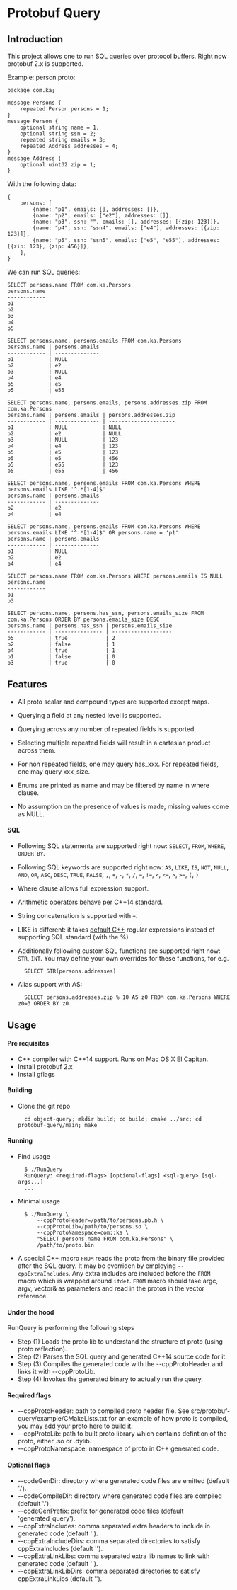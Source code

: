 # Protobuf Query

## Introduction

This project allows one to run SQL queries over protocol buffers. Right now protobuf 2.x is supported.

Example: person.proto:

    package com.ka;
    
    message Persons {
        repeated Person persons = 1;
    }
    message Person {
        optional string name = 1;
        optional string ssn = 2;
        repeated string emails = 3;
        repeated Address addresses = 4;
    }
    message Address {
        optional uint32 zip = 1;
    }

With the following data:

    {
        persons: [
            {name: "p1", emails: [], addresses: []},
            {name: "p2", emails: ["e2"], addresses: []},
            {name: "p3", ssn: "", emails: [], addresses: [{zip: 123}]},
            {name: "p4", ssn: "ssn4", emails: ["e4"], addresses: [{zip: 123}]},
            {name: "p5", ssn: "ssn5", emails: ["e5", "e55"], addresses: [{zip: 123}, {zip: 456}]},
        ],
    }

We can run SQL queries:

    SELECT persons.name FROM com.ka.Persons
    persons.name
    ------------
    p1
    p2
    p3
    p4
    p5

    SELECT persons.name, persons.emails FROM com.ka.Persons
    persons.name | persons.emails
    ------------ | --------------
    p1           | NULL
    p2           | e2
    p3           | NULL
    p4           | e4
    p5           | e5
    p5           | e55

    SELECT persons.name, persons.emails, persons.addresses.zip FROM com.ka.Persons
    persons.name | persons.emails | persons.addresses.zip
    ------------ | -------------- | ---------------------
    p1           | NULL           | NULL
    p2           | e2             | NULL
    p3           | NULL           | 123
    p4           | e4             | 123
    p5           | e5             | 123
    p5           | e5             | 456
    p5           | e55            | 123
    p5           | e55            | 456

    SELECT persons.name, persons.emails FROM com.ka.Persons WHERE persons.emails LIKE '^.*[1-4]$'
    persons.name | persons.emails
    ------------ | --------------
    p2           | e2
    p4           | e4

    SELECT persons.name, persons.emails FROM com.ka.Persons WHERE persons.emails LIKE '^.*[1-4]$' OR persons.name = 'p1'
    persons.name | persons.emails
    ------------ | --------------
    p1           | NULL
    p2           | e2
    p4           | e4

    SELECT persons.name FROM com.ka.Persons WHERE persons.emails IS NULL
    persons.name
    ------------
    p1
    p3

    SELECT persons.name, persons.has_ssn, persons.emails_size FROM com.ka.Persons ORDER BY persons.emails_size DESC
    persons.name | persons.has_ssn | persons.emails_size
    ------------ | --------------- | -------------------
    p5           | true            | 2
    p2           | false           | 1
    p4           | true            | 1
    p1           | false           | 0
    p3           | true            | 0


## Features
- All proto scalar and compound types are supported except maps.

- Querying a field at any nested level is supported.

- Querying across any number of repeated fields is supported.

- Selecting multiple repeated fields will result in a cartesian product across them.

- For non repeated fields, one may query has\_xxx. For repeated fields, one may query xxx\_size.

- Enums are printed as name and may be filtered by name in where clause.

- No assumption on the presence of values is made, missing values come as NULL.

#### SQL
- Following SQL statements are supported right now: `SELECT`, `FROM`, `WHERE`, `ORDER BY`.

- Following SQL keywords are supported right now: `AS`, `LIKE`, `IS`, `NOT`, `NULL`, `AND`, `OR`, `ASC`, `DESC`,
  `TRUE`, `FALSE`, `,`, `+`, `-`, `*`, `/`, `=`, `!=`, `<`, `<=`, `>`, `>=`, `(`, `)`

- Where clause allows full expression support.

- Arithmetic operators behave per C++14 standard.

- String concatenation is supported with `+`.

- LIKE is different: it takes [default C++](http://en.cppreference.com/w/cpp/regex/ecmascript) regular expressions instead of supporting SQL standard (with the %).

- Additionally following custom SQL functions are supported right now: `STR`, `INT`. You may define
  your own overrides for these functions, for e.g.
    
        SELECT STR(persons.addresses)

- Alias support with AS:
    
        SELECT persons.addresses.zip % 10 AS z0 FROM com.ka.Persons WHERE z0=3 ORDER BY z0


## Usage

#### Pre requisites
- C++ compiler with C++14 support. Runs on Mac OS X El Capitan.
- Install protobuf 2.x
- Install gflags


#### Building
- Clone the git repo
    
        cd object-query; mkdir build; cd build; cmake ../src; cd protobuf-query/main; make


#### Running
- Find usage

        $ ./RunQuery
        RunQuery: <required-flags> [optional-flags] <sql-query> [sql-args...]
        ...

- Minimal usage
        
        $ ./RunQuery \
            --cppProtoHeader=/path/to/persons.pb.h \
            --cppProtoLib=/path/to/persons.so \
            --cppProtoNamespace=com::ka \
            "SELECT persons.name FROM com.ka.Persons" \
            /path/to/proto.bin

- A special C++ macro `FROM` reads the proto from the binary file provided after the SQL query.
  It may be overriden by employing `--cppExtraIncludes`. Any extra includes are included before the
  `FROM` macro which is wrapped around `ifdef`. `FROM` macro should take argc, argv, vector<Proto>&
  as parameters and read in the protos in the vector reference.

#### Under the hood
RunQuery is performing the following steps
* Step (1) Loads the proto lib to understand the structure of proto (using proto reflection).
* Step (2) Parses the SQL query and generated C++14 source code for it.
* Step (3) Compiles the generated code with the --cppProtoHeader and links it with --cppProtoLib.
* Step (4) Invokes the generated binary to actually run the query.

#### Required flags
* --cppProtoHeader: path to compiled proto header file. See src/protobuf-query/example/CMakeLists.txt
  for an example of how proto is compiled, you may add your proto here to build it.
* --cppProtoLib: path to built proto library which contains defintion of the proto, either .so or .dylib.
* --cppProtoNamespace: namespace of proto in C++ generated code.

#### Optional flags
* --codeGenDir: directory where generated code files are emitted (default '.').
* --codeCompileDir: directory where generated code files are compiled (default '.').
* --codeGenPrefix: prefix for generated code files (default 'generated_query').
* --cppExtraIncludes: comma separated extra headers to include in generated code (default '').
* --cppExtraIncludeDirs: comma separated directories to satisfy cppExtraIncludes (default '').
* --cppExtraLinkLibs: comma separated extra lib names to link with generated code (default '').
* --cppExtraLinkLibDirs: comma separated directories to satisfy cppExtraLinkLibs (default '').
